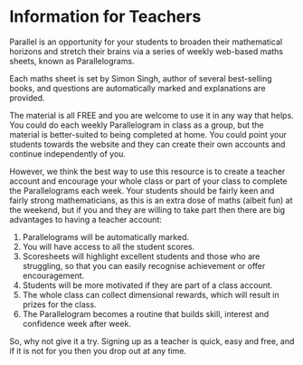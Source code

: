 # Information for Teachers

Parallel is an opportunity for your students to broaden their mathematical
horizons and stretch their brains via a series of weekly web-based maths sheets,
known as Parallelograms.

Each maths sheet is set by Simon Singh, author of several best-selling books,
and questions are automatically marked and explanations are provided.

The material is all FREE and you are welcome to use it in any way that helps.
You could do each weekly Parallelogram in class as a group, but the material is
better-suited to being completed at home. You could point your students
towards the website and they can create their own accounts and continue
independently of you.

However, we think the best way to use this resource is to create a teacher
account and encourage your whole class or part of your class to complete the
Parallelograms each week. Your students should be fairly keen and fairly strong
mathematicians, as this is an extra dose of maths (albeit fun) at the weekend,
but if you and they are willing to take part then there are big advantages to
having a teacher account:

1. Parallelograms will be automatically marked.
2. You will have access to all the student scores.
3. Scoresheets will highlight excellent students and those who are
   struggling, so that you can easily recognise achievement or offer
   encouragement.
4. Students will be more motivated if they are part of a class account.
5. The whole class can collect dimensional rewards, which will result in
   prizes for the class.
6. The Parallelogram becomes a routine that builds skill, interest and
   confidence week after week.

So, why not give it a try. Signing up as a teacher is quick, easy and free, and
if it is not for you then you drop out at any time.
